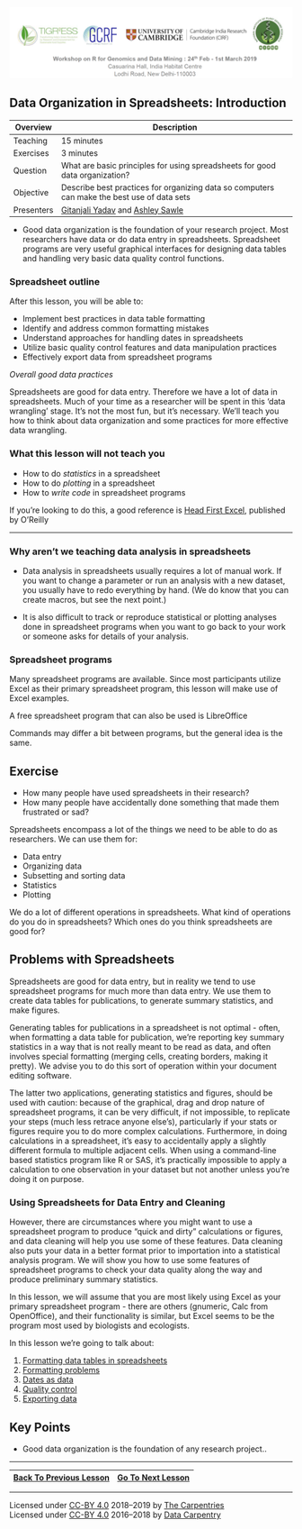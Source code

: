 
<img src = /Images/R4R_header.png>

## Data Organization in Spreadsheets: Introduction
 
 
 | Overview | Description |
| --- | --- |
| Teaching | 15 minutes |
| Exercises | 3 minutes | 
| Question| What are basic principles for using spreadsheets for good data organization? |
| Objective | Describe best practices for organizing data so computers can make the best use of data sets |
| Presenters | [Gitanjali Yadav](http://www.nipgr.res.in/research/dr_gyadav.php) and [Ashley Sawle](https://www.cruk.cam.ac.uk/author/ashley-sawle) | 

* Good data organization is the foundation of your research
project. Most researchers have data or do data entry in
spreadsheets. Spreadsheet programs are very useful graphical
interfaces for designing data tables and handling very basic data
quality control functions. 

<h3 id="spreadsheet-outline">Spreadsheet outline</h3>

<p>After this lesson, you will be able to:</p>
<ul>
  <li>Implement best practices in data table formatting</li>
  <li>Identify and address common formatting mistakes</li>
  <li>Understand approaches for handling dates in spreadsheets</li>
  <li>Utilize basic quality control features and data manipulation practices</li>
  <li>Effectively export data from spreadsheet programs</li>
</ul>

<p><em>Overall good data practices</em></p>

<p>Spreadsheets are good for data entry. Therefore we have a lot of data
in spreadsheets. 
Much of your time as a researcher will be spent in this ‘data wrangling’ stage.
It’s not the most fun, but it’s necessary. We’ll teach you how to think
about data organization and some practices for more effective data wrangling.</p>

<h3 id="what-this-lesson-will-not-teach-you">What this lesson will not teach you</h3>

<ul>
  <li>How to do <em>statistics</em> in a spreadsheet</li>
  <li>How to do <em>plotting</em> in a spreadsheet</li>
  <li>How to <em>write code</em> in spreadsheet programs</li>
</ul>

<p>If you’re looking to do this, a good reference is
<a href="https://www.amazon.com/Head-First-Excel-learners-spreadsheets/dp/0596807694/">Head First Excel</a>, published by O’Reilly</p>

<hr />

<h3 id="why-arent-we-teaching-data-analysis-in-spreadsheets">Why aren’t we teaching data analysis in spreadsheets</h3>

<ul>
  <li>
    <p>Data analysis in spreadsheets usually requires a lot of manual
work. If you want to change a parameter or run an analysis with a
new dataset, you usually have to redo everything by hand. (We do
know that you can create macros, but see the next point.)</p>
  </li>
  <li>
    <p>It is also difficult to track or reproduce statistical or plotting
analyses done in spreadsheet programs when you want to go back to
your work or someone asks for details of your analysis.</p>
  </li>
</ul>

<h3 id="spreadsheet-programs">Spreadsheet programs</h3>

<p>Many spreadsheet programs are available. Since most participants utilize Excel as their primary spreadsheet program, this lesson will make use of Excel examples.</p>

<p>A free spreadsheet program that can also be used is LibreOffice</p>

<p>Commands may differ a bit between programs, but the general idea
is the same.</p>

## Exercise
  <ul>
    <li>How many people have used spreadsheets in their research?</li>
    <li>How many people have accidentally done something that made them
frustrated or sad?</li>
  </ul>

<p>Spreadsheets encompass a lot of the things we need
to be able to do as researchers. We can use them for:</p>

<ul>
  <li>Data entry</li>
  <li>Organizing data</li>
  <li>Subsetting and sorting data</li>
  <li>Statistics</li>
  <li>Plotting</li>
</ul>

<p>We do a lot of different operations in spreadsheets. What kind of operations do you do in spreadsheets? Which ones do you think spreadsheets are good for?</p>

<h2 id="problems-with-spreadsheets">Problems with Spreadsheets</h2>

<p>Spreadsheets are good for data entry, but in reality we tend to
use spreadsheet programs for much more than data entry. We use them
to create data tables for publications, to generate summary
statistics, and make figures.</p>

<p>Generating tables for publications in a spreadsheet is not
optimal - often, when formatting a data table for publication, we’re
reporting key summary statistics in a way that is not really meant to
be read as data, and often involves special formatting
(merging cells, creating borders, making it pretty). We advise you to
do this sort of operation within your document editing software.</p>

<p>The latter two applications, generating statistics and figures, should 
be used with caution: because of the graphical, drag and drop nature of 
spreadsheet programs, it can be very difficult, if not impossible, to 
replicate your steps (much less retrace anyone else’s), particularly if your 
stats or figures require you to do more complex calculations. Furthermore, 
in doing calculations in a spreadsheet, it’s easy to accidentally apply a 
slightly different formula to multiple adjacent cells. When using a 
command-line based statistics program like R or SAS, it’s practically 
impossible to apply a calculation to one observation in your 
dataset but not another unless you’re doing it on purpose.</p>

<h3 id="using-spreadsheets-for-data-entry-and-cleaning">Using Spreadsheets for Data Entry and Cleaning</h3>

<p>However, there are circumstances where you might want to use a spreadsheet 
program to produce “quick and dirty” calculations or figures, and data 
cleaning will help you use some of these features. Data cleaning also
puts your data in a better format prior to importation into a 
statistical analysis program. We will show you how to use some features of 
spreadsheet programs to check your data quality along the way and produce 
preliminary summary statistics.</p>

<p>In this lesson, we will assume that you are most likely using Excel as
your primary spreadsheet program - there are others (gnumeric, Calc
from OpenOffice), and their functionality is similar, but Excel seems
to be the program most used by biologists and ecologists.</p>

<p>In this lesson we’re going to talk about:</p>

<ol>
  <li><a href="/Documents/Day02_Format.md">Formatting data tables in spreadsheets</a></li>
  <li><a href="/Documents/Day02_Problems.md">Formatting problems</a></li>
  <li><a href="/Documents/Day02_Dates.md">Dates as data</a></li>
  <li><a href="/Documents/Day02_Qty.md">Quality control</a></li>
  <li><a href="/Documents/Day02_Exports.md/">Exporting data</a></li>
</ol>



## Key Points
- Good data organization is the foundation of any research project..

---

| <a href="/Documents/Day02.md"><span class="glyphicon glyphicon-menu-left" aria-hidden="true"></span><span class="sr-only">Back To Previous Lesson</span></a> | <a href="/Documents/Day02_Format.md"><span class="glyphicon glyphicon-menu-right" aria-hidden="true"></span><span class="sr-only">Go To Next Lesson</span></a> | 
  | ---- | ----|    
  
  ---
Licensed under <a href="">CC-BY 4.0</a> 2018–2019 by <a href="https://carpentries.org/">The Carpentries</a>
        <br>
Licensed under <a href="">CC-BY 4.0</a> 2016–2018 by <a href="http://datacarpentry.org">Data Carpentry</a>
